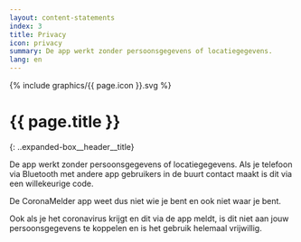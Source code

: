 ```yaml
---
layout: content-statements
index: 3
title: Privacy
icon: privacy
summary: De app werkt zonder persoonsgegevens of locatiegegevens.
lang: en
---
```


<div class="expanded-box__header__icon">
  {% include graphics/{{ page.icon }}.svg %}
</div>

# {{ page.title }}
{: ..expanded-box__header__title}

De app werkt zonder persoonsgegevens of locatiegegevens. Als je telefoon via Bluetooth met andere app gebruikers in de buurt contact maakt is dit via een willekeurige code.

De CoronaMelder app weet dus niet wie je bent en ook niet waar je bent. 

Ook als je het coronavirus krijgt en dit via de app meldt, is dit niet aan jouw persoonsgegevens te koppelen en is het gebruik helemaal vrijwillig.
